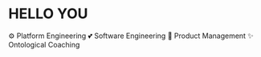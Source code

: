 # HELLO YOU

⚙️ Platform Engineering
💕 Software Engineering
💼 Product Management
✨ Ontological Coaching
